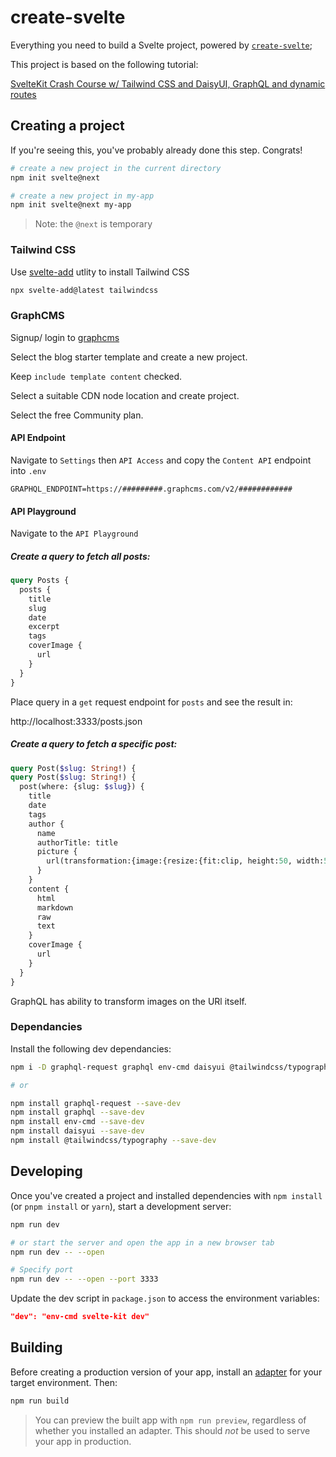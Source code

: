 # create-svelte

Everything you need to build a Svelte project, powered by [`create-svelte`](https://github.com/sveltejs/kit/tree/master/packages/create-svelte);

This project is based on the following tutorial:

[SvelteKit Crash Course w/ Tailwind CSS and DaisyUI, GraphQL and dynamic routes](https://www.youtube.com/watch?v=zH2qG9YwN3s&list=PLGi_uHe_v04AuMoPAtBN3ULy7zhFILKRQ&index=3)

## Creating a project

If you're seeing this, you've probably already done this step. Congrats!

```bash
# create a new project in the current directory
npm init svelte@next

# create a new project in my-app
npm init svelte@next my-app
```

> Note: the `@next` is temporary

### Tailwind CSS

Use [svelte-add]() utlity to install Tailwind CSS

```bash
npx svelte-add@latest tailwindcss
```

### GraphCMS

Signup/ login to [graphcms](https://graphcms.com/)

Select the blog starter template and create a new project.

Keep `include template content` checked.

Select a suitable CDN node location and create project.

Select the free Community plan.

#### API Endpoint

Navigate to `Settings` then `API Access` and copy the `Content API` endpoint into `.env`

```
GRAPHQL_ENDPOINT=https://#########.graphcms.com/v2/############
```

#### API Playground

Navigate to the `API Playground`

##### Create a query to fetch all posts:

```graphql
query Posts {
  posts {
    title
    slug
    date
    excerpt
    tags
    coverImage {
      url
    }
  }
}
```

Place query in a `get` request endpoint for `posts` and see the result in:

http://localhost:3333/posts.json


##### Create a query to fetch a specific post:

```graphql
query Post($slug: String!) {
query Post($slug: String!) {
  post(where: {slug: $slug}) {
    title
    date
    tags
    author {
      name
      authorTitle: title
      picture {
        url(transformation:{image:{resize:{fit:clip, height:50, width:50}}})
      }
    }
    content {
      html
      markdown
      raw
      text
    }
    coverImage {
      url
    }
  }
}
```
GraphQL has ability to transform images on the URl itself.

### Dependancies

Install the following dev dependancies:

```bash
npm i -D graphql-request graphql env-cmd daisyui @tailwindcss/typography

# or

npm install graphql-request --save-dev
npm install graphql --save-dev
npm install env-cmd --save-dev
npm install daisyui --save-dev
npm install @tailwindcss/typography --save-dev
```


## Developing

Once you've created a project and installed dependencies with `npm install` (or `pnpm install` or `yarn`), start a development server:

```bash
npm run dev

# or start the server and open the app in a new browser tab
npm run dev -- --open

# Specify port
npm run dev -- --open --port 3333
```

Update the dev script in `package.json` to access the environment variables:

```json
"dev": "env-cmd svelte-kit dev"
```

## Building

Before creating a production version of your app, install an [adapter](https://kit.svelte.dev/docs#adapters) for your target environment. Then:

```bash
npm run build
```

> You can preview the built app with `npm run preview`, regardless of whether you installed an adapter. This should _not_ be used to serve your app in production.
